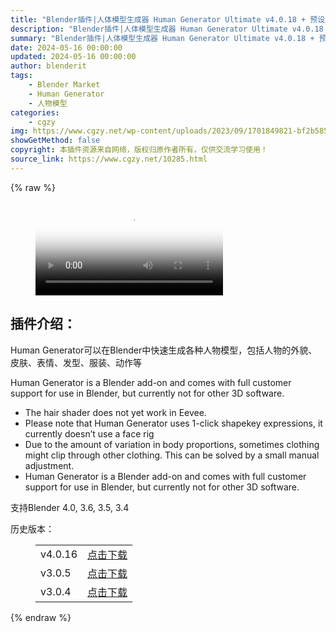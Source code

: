 ```yaml
---
title: "Blender插件|人体模型生成器 Human Generator Ultimate v4.0.18 + 预设库"
description: "Blender插件|人体模型生成器 Human Generator Ultimate v4.0.18 + 预设库"
summary: "Blender插件|人体模型生成器 Human Generator Ultimate v4.0.18 + 预设库"
date: 2024-05-16 00:00:00
updated: 2024-05-16 00:00:00
author: blenderit
tags: 
    - Blender Market
    - Human Generator
    - 人物模型
categories:
    - cgzy
img: https://www.cgzy.net/wp-content/uploads/2023/09/1701849821-bf2b585aaeb7a04.webp
showGetMethod: false
copyright: 本插件资源来自网络，版权归原作者所有，仅供交流学习使用！
source_link: https://www.cgzy.net/10285.html
---
```


{% raw %}
<figure class="wp-block-video aligncenter"><video controls poster="https://www.cgzy.net/wp-content/uploads/2023/06/1693802922-124a0cc895f8857.webp" src="https://cloud.video.taobao.com//play/u/705956171/p/1/e/6/t/1/306289099442.mp4"></video></figure><div class="wp-block-pandastudio-title"><div class="title_style_01"><h2 id="h2-0">插件介绍：</h2></div></div><p class="is-style-text-indent-2em"> Human Generator可以在Blender中快速生成各种人物模型，包括人物的外貌、皮肤、表情、发型、服装、动作等</p><p>Human Generator is a Blender add-on and comes with full customer support for use in Blender, but currently not for other 3D software.</p><ul>
<li>The hair shader does not yet work in Eevee.</li>



<li>Please note that Human Generator uses 1-click shapekey expressions, it currently doesn’t use a face rig</li>



<li>Due to the amount of variation in body proportions, sometimes clothing might clip through other clothing. This can be solved by a small manual adjustment.</li>



<li>Human Generator is a Blender add-on and comes with full customer support for use in Blender, but currently not for other 3D software.</li>
</ul><div class="wp-block-pandastudio-tips"><div class="tip success "><p>支持Blender 4.0, 3.6, 3.5, 3.4</p>
</div></div><div class="wp-block-pandastudio-title"><div class="title_style_01"><p>历史版本：</p></div></div><figure class="wp-block-table has-medium-font-size" style="font-style:normal;font-weight:500"><table><tbody><tr><td>v4.0.16</td><td><a href="https://www.cgzy.net/go?_=7a23ec153caHR0cHM6Ly9wYW4uYmFpZHUuY29tL3MvMW5QdEVJQXFjTUhHS3BWbE54RnFZUmc%2FcHdkPWRuMmY%3D" target="_blank">点击下载</a></td></tr><tr><td>v3.0.5</td><td><a href="https://www.cgzy.net/go?_=88325a82b8aHR0cHM6Ly9wYW4uYmFpZHUuY29tL3MvMTRPM1ozR25qYXFMUGxtcW9qakVZd2c%2FcHdkPTE3czU%3D" target="_blank" rel="noreferrer noopener">点击下载</a></td></tr><tr><td>v3.0.4</td><td><a href="https://www.cgzy.net/go?_=0c11b9fa22aHR0cHM6Ly9wYW4uYmFpZHUuY29tL3MvMU85SUxmT0NkaXNDM2ZUTXhHLWtCTUE%2FcHdkPXhodWw%3D" target="_blank">点击下载</a></td></tr></tbody></table></figure>
<div style="display: none">cgzy</div>
{% endraw %}